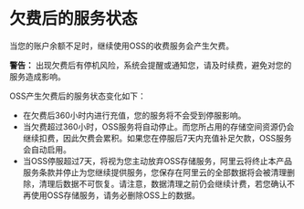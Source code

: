 # 欠费后的服务状态

当您的账户余额不足时，继续使用OSS的收费服务会产生欠费。

**警告：** 出现欠费后有停机风险，系统会提醒或通知您，请及时续费，避免对您的服务造成影响。

OSS产生欠费后的服务状态变化如下：

-   在欠费后360小时内进行充值，您的服务将不会受到停服影响。
-   当欠费超过360小时，OSS服务将自动停止。而您所占用的存储空间资源仍会继续扣费，因此欠费会累积。如果您在停服后7天内充值补足欠款，OSS服务会自动启用。
-   当OSS停服超过7天，将视为您主动放弃OSS存储服务，阿里云将终止本产品服务条款并停止为您继续提供服务，您保存在阿里云的全部数据将会被清理删除，清理后数据不可恢复。请注意，数据清理之前仍会继续计费，若您确认不再使用OSS存储服务，请务必删除OSS上的数据。

